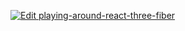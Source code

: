 [![Edit playing-around-react-three-fiber](https://codesandbox.io/static/img/play-codesandbox.svg)](https://codesandbox.io/s/github/hasparus/hasparus.github.io/tree/master/?fontsize=14)
